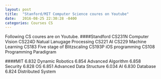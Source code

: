 ```yaml
---
layout: post
title:  "Stanford/MIT Computer Science coures on Youtube"
date:   2016-08-25 22:30:28 -0400
categories: Courses CS
---
```

Following CS coures are on Youtube.
####Standford
CS231N Computer Vision
CS224D Natual Lanugage Processing
CS221  AI
CS229  Machine Learning
CS183  Five stage of Blitzscaling
CS193P iOS programming
CS108  Programming Paradigram 

####MIT
6.832 Dynamic Robotics
6.854 Advanced Algorithm
6.858 Security
6.828 OS
6.851 Advanced Data Structure
6.034 AI
6.830 Database
6.824 Distributed System
